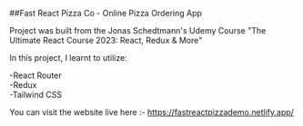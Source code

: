 ##Fast React Pizza Co - Online Pizza Ordering App

Project was built from the Jonas Schedtmann's Udemy Course "The Ultimate React Course 2023: React, Redux & More"

In this project, I learnt to utilize:

-React Router <br />
-Redux <br />
-Tailwind CSS <br />

You can visit the website live here :- https://fastreactpizzademo.netlify.app/
